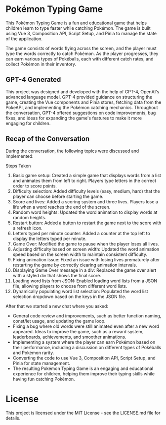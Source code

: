 # Pokémon Typing Game

This Pokémon Typing Game is a fun and educational game that helps children learn to type faster while catching Pokémon. The game is built using Vue 3, Composition API, Script Setup, and Pinia to manage the state of the application.

The game consists of words flying across the screen, and the player must type the words correctly to catch Pokémon. As the player progresses, they can earn various types of Pokéballs, each with different catch rates, and collect Pokémon in their inventory.

## GPT-4 Generated

This project was designed and developed with the help of GPT-4, OpenAI's advanced language model. GPT-4 provided guidance on structuring the game, creating the Vue components and Pinia stores, fetching data from the PokeAPI, and implementing the Pokémon catching mechanics. Throughout the conversation, GPT-4 offered suggestions on code improvements, bug fixes, and ideas for expanding the game's features to make it more engaging for children.

## Recap of the Conversation

During the conversation, the following topics were discussed and implemented:

Steps Taken

1. Basic game setup: Created a simple game that displays words from a list and animates them from left to right. Players type letters in the correct order to score points.
1. Difficulty selection: Added difficulty levels (easy, medium, hard) that the player can choose before starting the game.
1. Score and lives: Added a scoring system and three lives. Players lose a life when a word reaches the end of the screen.
1. Random word heights: Updated the word animation to display words at random heights.
1. Restart button: Added a button to restart the game next to the score with a refresh icon.
1. Letters typed per minute counter: Added a counter at the top left to display the letters typed per minute.
1. Game Over: Modified the game to pause when the player loses all lives.
1. Adjusting difficulty based on screen width: Updated the word animation speed based on the screen width to maintain consistent difficulty.
1. Fixing animation issue: Fixed an issue with losing lives prematurely after restarting the game by correctly clearing animation intervals.
1. Displaying Game Over message in a div: Replaced the game over alert with a styled div that shows the final score.
1. Loading word lists from JSON: Enabled loading word lists from a JSON file, allowing players to choose from different word lists.
1. Dynamically populating word list selection: Populated the word list selection dropdown based on the keys in the JSON file.

After that we started a new chat where you asked:

- General code review and improvements, such as better function naming, const/let usage, and updating the game loop.
- Fixing a bug where old words were still animated even after a new word appeared.
Ideas to improve the game, such as a reward system, leaderboards, achievements, and smoother animations.
- Implementing a system where the player can earn Pokémon based on their performance, including a discussion on different types of Pokéballs and Pokémon rarity.
- Converting the code to use Vue 3, Composition API, Script Setup, and Pinia for state management.
- The resulting Pokémon Typing Game is an engaging and educational experience for children, helping them improve their typing skills while having fun catching Pokémon.

# License

This project is licensed under the MIT License - see the LICENSE.md file for details.
